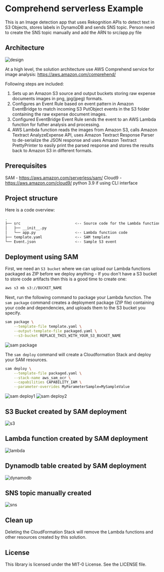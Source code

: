 # Comprehend serverless Example
This is an Image detection app that uses Rekognition APIs to detect text in S3 Objects, stores labels in DynamoDB and sends SNS topic.
Person need to create the SNS topic manually and add the ARN to src/app.py file

## Architecture
![design](https://user-images.githubusercontent.com/108154106/183280020-1897cdad-62a5-430e-8948-15f42a5e05e2.png)

At a high level, the solution architecture use AWS Comprehend service for image analysis:
https://aws.amazon.com/comprehend/

Following steps are included:
1. Sets up an Amazon S3 source and output buckets storing raw expense documents images in png, jpg(jpeg) formats.
2. Configures an Event Rule based on event pattern in Amazon EventBridge to match incoming S3 PutObject events in the S3 folder containing the raw expense document images.
3. Configured EventBridge Event Rule sends the event to an AWS Lambda function for futher analysis and processing.
4. AWS Lambda function reads the images from Amazon S3, calls Amazon Textract AnalyzeExpense API, uses Amazon Textract Response Parser to de-serialize the JSON response and uses Amazon Textract PrettyPrinter to easily print the parsed response and stores the results back to Amazon S3 in different formats.


## Prerequisites
SAM - https://aws.amazon.com/serverless/sam/
Cloud9 - https://aws.amazon.com/cloud9/
python 3.9 if using CLI interface 


## Project structure
Here is a code overview:
```bash
.
├── src                         <-- Source code for the Lambda function
│   ├── __init__.py
│   └── app.py                  <-- Lambda function code
├── template.yaml               <-- SAM template
└── Event.json                  <-- Sample S3 event
```


## Deployment using SAM
First, we need an `S3 bucket` where we can upload our Lambda functions packaged as ZIP before we deploy anything - If you don't have a S3 bucket to store code artifacts then this is a good time to create one:

```bash
aws s3 mb s3://BUCKET_NAME
```

Next, run the following command to package your Lambda function. The `sam package` command creates a deployment package (ZIP file) containing your code and dependencies, and uploads them to the S3 bucket you specify. 

```bash
sam package \
    --template-file template.yaml \
    --output-template-file packaged.yaml \
    --s3-bucket REPLACE_THIS_WITH_YOUR_S3_BUCKET_NAME
```
![sam package](https://user-images.githubusercontent.com/108154106/183280054-57ee1403-8983-4fe1-b4d3-3b9bb7f4af32.png)

The `sam deploy` command will create a Cloudformation Stack and deploy your SAM resources.
```bash
sam deploy \
    --template-file packaged.yaml \
    --stack-name aws_sam_ocr \
    --capabilities CAPABILITY_IAM \
    --parameter-overrides MyParameterSample=MySampleValue
```
![sam deploy1](https://user-images.githubusercontent.com/108154106/183280072-4aacc325-e578-4c4f-898b-07387c538df5.png)
![sam deploy2](https://user-images.githubusercontent.com/108154106/183280074-1ff006e5-cca7-40ec-8d92-d0f0c8b24776.png)

## S3 Bucket created by SAM deployment
![s3](https://user-images.githubusercontent.com/108154106/183280089-558f0b52-6ebc-48f4-b43c-f6f7444cea30.png)

## Lambda function created by SAM deployment
![lambda](https://user-images.githubusercontent.com/108154106/183280110-8cc98482-3bda-4ad6-a0ba-ff40a225b3e3.png)

## Dynamodb table created by SAM deployment
![dynamodb](https://user-images.githubusercontent.com/108154106/183280121-3ba9b12d-70d4-43af-9bbd-95cecc52fbb6.png)

## SNS topic manually created
![sns](https://user-images.githubusercontent.com/108154106/183280140-ca6c1dba-7d4b-4603-8d92-2a263c7b360f.png)


## Clean up
Deleting the CloudFormation Stack will remove the Lambda functions and other resources created by this solution. 

## License
This library is licensed under the MIT-0 License. See the LICENSE file.
